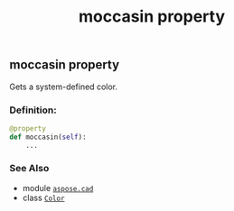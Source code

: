 ﻿---
title: moccasin property
second_title: Aspose.CAD for Python via .NET API References
description: 
type: docs
weight: 1140
url: /aspose.cad/color/moccasin/
is_root: false
---

## moccasin property


Gets a system-defined color.
### Definition:
```python
@property
def moccasin(self):
    ...
```

### See Also
* module [`aspose.cad`](../../)
* class [`Color`](/cad/python-net/aspose.cad/color)
